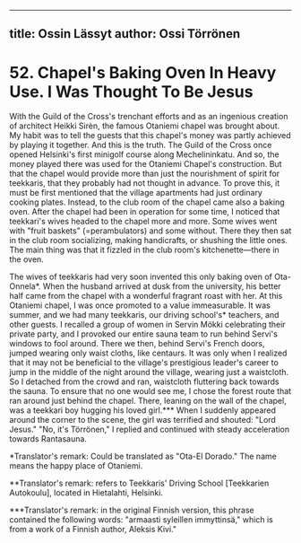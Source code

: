 
---
title: Ossin Lässyt
author: Ossi Törrönen
---

    
# 52. Chapel's Baking Oven In Heavy Use. I Was Thought To Be Jesus

With the Guild of the Cross's trenchant efforts and as an ingenious creation of architect Heikki Sirèn, the famous Otaniemi chapel was brought about. My habit was to tell the guests that this chapel's money was partly achieved by playing it together. And this is the truth. The Guild of the Cross once opened Helsinki's first minigolf course along Mechelininkatu. And so, the money played there was used for the Otaniemi Chapel's construction. But that the chapel would provide more than just the nourishment of spirit for teekkaris, that they probably had not thought in advance. To prove this, it must be first mentioned that the village apartments had just ordinary cooking plates. Instead, to the club room of the chapel came also a baking oven. After the chapel had been in operation for some time, I noticed that teekkari's wives headed to the chapel more and more. Some wives went with "fruit baskets" (=perambulators) and some without. There they then sat in the club room socializing, making handicrafts, or shushing the little ones. The main thing was that it fizzled in the club room's kitchenette—there in the oven.

The wives of teekkaris had very soon invented this only baking oven of Ota-Onnela\*. When the husband arrived at dusk from the university, his better half came from the chapel with a wonderful fragrant roast with her. At this Otaniemi chapel, I was once promoted to a value immeasurable. It was summer, and we had many teekkaris, our driving school's\* teachers, and other guests. I recalled a group of women in Servin Mökki celebrating their private party, and I provoked our entire sauna team to run behind Servi's windows to fool around. There we then, behind Servi's French doors, jumped wearing only waist cloths, like centaurs. It was only when I realized that it may not be beneficial to the village's prestigious leader's career to jump in the middle of the night around the village, wearing just a waistcloth. So I detached from the crowd and ran, waistcloth fluttering back towards the sauna. To ensure that no one would see me, I chose the forest route that ran around just behind the chapel. There, leaning on the wall of the chapel, was a teekkari boy hugging his loved girl.\*\*\* When I suddenly appeared around the corner to the scene, the girl was terrified and shouted: "Lord Jesus." "No, it's Törrönen," I replied and continued with steady acceleration towards Rantasauna.

\*Translator's remark: Could be translated as "Ota-El Dorado." The name means the happy place of Otaniemi.

\*\*Translator's remark: refers to Teekkaris' Driving School [Teekkarien Autokoulu], located in Hietalahti, Helsinki.

\*\*\*Translator's remark: in the original Finnish version, this phrase contained the following words: "armaasti syleillen immyttinsä," which is from a work of a Finnish author, Aleksis Kivi."
